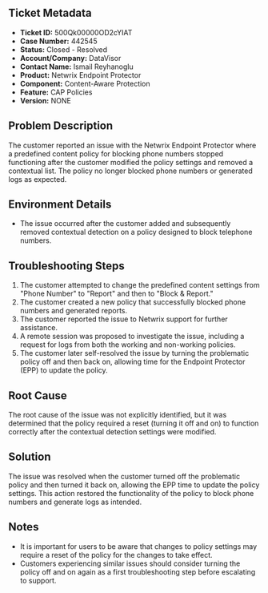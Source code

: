 ## Ticket Metadata
- **Ticket ID:** 500Qk00000OD2cYIAT
- **Case Number:** 442545
- **Status:** Closed - Resolved
- **Account/Company:** DataVisor
- **Contact Name:** Ismail Reyhanoglu
- **Product:** Netwrix Endpoint Protector
- **Component:** Content-Aware Protection
- **Feature:** CAP Policies
- **Version:** NONE

## Problem Description
The customer reported an issue with the Netwrix Endpoint Protector where a predefined content policy for blocking phone numbers stopped functioning after the customer modified the policy settings and removed a contextual list. The policy no longer blocked phone numbers or generated logs as expected.

## Environment Details
- The issue occurred after the customer added and subsequently removed contextual detection on a policy designed to block telephone numbers.

## Troubleshooting Steps
1. The customer attempted to change the predefined content settings from "Phone Number" to "Report" and then to "Block & Report."
2. The customer created a new policy that successfully blocked phone numbers and generated reports.
3. The customer reported the issue to Netwrix support for further assistance.
4. A remote session was proposed to investigate the issue, including a request for logs from both the working and non-working policies.
5. The customer later self-resolved the issue by turning the problematic policy off and then back on, allowing time for the Endpoint Protector (EPP) to update the policy.

## Root Cause
The root cause of the issue was not explicitly identified, but it was determined that the policy required a reset (turning it off and on) to function correctly after the contextual detection settings were modified.

## Solution
The issue was resolved when the customer turned off the problematic policy and then turned it back on, allowing the EPP time to update the policy settings. This action restored the functionality of the policy to block phone numbers and generate logs as intended.

## Notes
- It is important for users to be aware that changes to policy settings may require a reset of the policy for the changes to take effect.
- Customers experiencing similar issues should consider turning the policy off and on again as a first troubleshooting step before escalating to support.